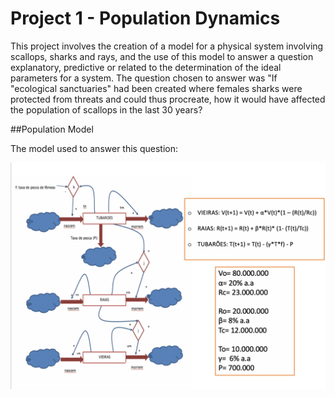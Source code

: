 # Project 1 - Population Dynamics

This project involves the creation of a model for a physical system involving scallops, sharks and rays,
and the use of this model to answer a question
explanatory, predictive or related to the determination of the ideal parameters for a system. The question chosen to answer was "If "ecological sanctuaries" had been created where
females sharks were protected from threats and could thus procreate,
how it would have affected the population of scallops in the last
30 years?

##Population Model

The model used to answer this question:

![PopulationModel](images/populationModel.png)